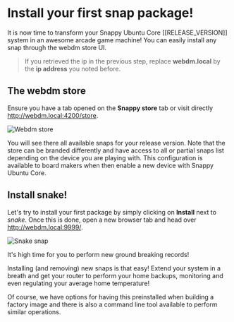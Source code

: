 # Install your first snap package!

It is now time to transform your Snappy Ubuntu Core [[RELEASE_VERSION]] system in an awesome arcade game machine!
You can easily install any snap through the webdm store UI.

> If you retrieved the ip in the previous step, replace **webdm.local** by the **ip address** you noted before.

## The webdm store

Ensure you have a tab opened on the **Snappy store** tab
or visit directly http://webdm.local:4200/store.

![Webdm store](https://raw.githubusercontent.com/ubuntu-core/snappy-dev-website/master/src/img/setup/webdm-store.png)

You will see there all available snaps for your release version. Note that the store can be branded differently and
have access to all or partial snaps list depending on the device you are playing with. This configuration is available
to board makers when then enable a new device with Snappy Ubuntu Core.

## Install snake!

Let's try to install your first package by simply clicking on **Install** next to *snake*. Once this is done, open a new
browser tab and head over http://webdm.local:9999/.

![Snake snap](https://raw.githubusercontent.com/ubuntu-core/snappy-dev-website/master/src/img/first-snap-snake.png)

It's high time for you to perform new ground breaking records!

Installing (and removing) new snaps is that easy! Extend your system in a breath and get your router to perform your home
backups, monitoring and even regulating your average home temperature!

Of course, we have options for having this preinstalled when building a factory image and there is also a command line tool
available to perform similar operations.
